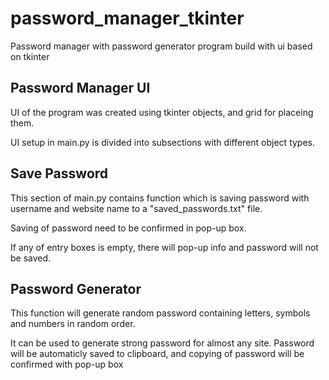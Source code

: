 # password_manager_tkinter
Password manager with password generator program build with ui based on tkinter


## Password Manager UI
UI of the program was created using tkinter objects, and grid for placeing them. 

UI setup in main.py is divided into subsections with different object types. 

## Save Password
This section of main.py contains function which is saving password with username and website name to a "saved_passwords.txt" file. 

Saving of password need to be confirmed in pop-up box. 

If any of entry boxes is empty, there will pop-up info and password will not be saved. 

## Password Generator
This function will generate random password containing letters, symbols and numbers in random order. 

It can be used to generate strong password for almost any site. Password will be automaticly saved to clipboard, and copying of password will be confirmed with pop-up box
